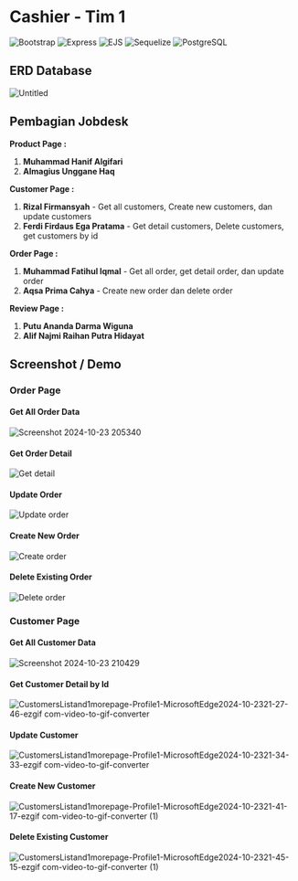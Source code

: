 ﻿# Cashier - Tim 1

![Bootstrap](https://img.shields.io/badge/Bootstrap-563D7C?style=for-the-badge&logo=bootstrap&logoColor=white)
![Express](https://img.shields.io/badge/Express.js-404D59?style=for-the-badge)
![EJS](https://img.shields.io/badge/EJS-8BC34A?style=for-the-badge)
![Sequelize](https://img.shields.io/badge/Sequelize-52B0E7?style=for-the-badge&logo=sequelize&logoColor=white)
![PostgreSQL](https://img.shields.io/badge/PostgreSQL-336791?style=for-the-badge&logo=postgresql&logoColor=white)

## ERD Database

![Untitled](https://github.com/user-attachments/assets/76da9891-36e0-44ac-bb9d-1d617428eabd)

## Pembagian Jobdesk

**Product Page :**

1. **Muhammad Hanif Algifari**
2. **Almagius Unggane Haq**

**Customer Page :**

1. **Rizal Firmansyah** - Get all customers, Create new customers, dan update customers
2. **Ferdi Firdaus Ega Pratama** - Get detail customers, Delete customers, get customers by id

**Order Page :**

1. **Muhammad Fatihul Iqmal** - Get all order, get detail order, dan update order
2. **Aqsa Prima Cahya** - Create new order dan delete order

**Review Page :**

1. **Putu Ananda Darma Wiguna**
2. **Alif Najmi Raihan Putra Hidayat**

## Screenshot / Demo

### Order Page

#### Get All Order Data

![Screenshot 2024-10-23 205340](https://github.com/user-attachments/assets/c849e873-50b4-412e-b5b9-5f59def7dd90)

#### Get Order Detail

![Get detail](https://github.com/user-attachments/assets/bed57ddb-f4b6-4767-b227-71374a732c6b)

#### Update Order

![Update order](https://github.com/user-attachments/assets/23d1094f-0a98-495a-a47a-b519bf97926a)

#### Create New Order

![Create order](https://github.com/user-attachments/assets/9599516b-c515-4d51-88a6-1a23b179ca27)

#### Delete Existing Order

![Delete order](https://github.com/user-attachments/assets/452b3d21-8b48-4e97-b185-7bbcb23c8a10)

### Customer Page

#### Get All Customer Data

![Screenshot 2024-10-23 210429](https://github.com/user-attachments/assets/a22e2686-561f-4961-a164-af30a618b6bf)

#### Get Customer Detail by Id

![CustomersListand1morepage-Profile1-MicrosoftEdge2024-10-2321-27-46-ezgif com-video-to-gif-converter](https://github.com/user-attachments/assets/81f6e013-7831-4e4e-94bb-2027117eba89)

#### Update Customer

![CustomersListand1morepage-Profile1-MicrosoftEdge2024-10-2321-34-33-ezgif com-video-to-gif-converter](https://github.com/user-attachments/assets/1cf3e358-4551-4771-962d-fd32b363122d)


#### Create New Customer

![CustomersListand1morepage-Profile1-MicrosoftEdge2024-10-2321-41-17-ezgif com-video-to-gif-converter (1)](https://github.com/user-attachments/assets/1e562c83-45a9-4eb6-bf3d-ef171ae804aa)


#### Delete Existing Customer

![CustomersListand1morepage-Profile1-MicrosoftEdge2024-10-2321-45-15-ezgif com-video-to-gif-converter (1)](https://github.com/user-attachments/assets/e328f055-d77c-4aab-b9bb-0269862527c7)

